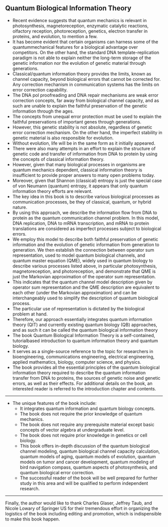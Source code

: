 ## Quantum Biological Information Theory

- Recent evidence suggests that quantum mechanics is relevant in photosynthesis, magnetoreception, enzymatic catalytic reactions, olfactory reception, photoreception, genetics, electron transfer in proteins, and evolution, to mention a few.
- It has become evident that certain organisms can harness some of the quantummechanical features for a biological advantage over competitors. On the other hand, the standard DNA template-replication paradigm is not able to explain neither the long-term storage of the genetic information nor the evolution of genetic material through generations.
- Classical/quantum information theory provides the limits, known as channel capacity, beyond biological errors that cannot be corrected for. Any correction mechanism in communication systems has the limits on error correction capability.
- The DNA pol proofreading and DNA repair mechanisms are weak error correction concepts, far away from biological channel capacity, and as such are unable to explain the faithful preservation of the genetic information through the ages.
- The concepts from unequal error protection must be used to explain the faithful preservations of important genes through generations.
- However, this genetic stability is not absolute, regardless of genetic error correction mechanism. On the other hand, the imperfect stability in genetic material is also responsible for evolution.
- Without evolution, life will be in the same form as it initially appeared.
- There were also many attempts in an effort to explain the structure of genetic code and transfer of information from DNA to protein by using the concepts of classical information theory.
- However, given that many biological processes in organisms are quantum mechanics dependent, classical information theory is insufficient to provide proper answers to many open problems today.
- Moreover, given that Shannon (classical) entropy is just the special case of von Neumann (quantum) entropy, it appears that only quantum information theory efforts are relevant.
- The key idea in this book is to describe various biological processes as communication processes, be they of classical, quantum, or hybrid nature.
- By using this approach, we describe the information flow from DNA to protein as the quantum communication channel problem. In this model, DNA replication, DNA to mRNA transcription, and mRNA to protein translations are considered as imperfect processes subject to biological errors.
- We employ this model to describe both faithful preservation of genetic information and the evolution of genetic information from generation to generation. We then establish the connection between operator sum representation, used to model quantum biological channels, and quantum master equation (QME), widely used in quantum biology to describe various processes listed above, in particular photosynthesis, magnetoreception, and photoreception, and demonstrate that QME is just the Markovian approximation of the operator sum representation.
- This indicates that the quantum channel model description given by operator sum representation and the QME description are equivalent to each other (under the Markovian approximation) and can be interchangeably used to simplify the description of quantum biological process.
- The particular use of representation is dictated by the biological problem at hand.
- Therefore, our approach essentially integrates quantum information theory (QIT) and currently existing quantum biology (QB) approaches, and as such it can be called the quantum biological information theory
- The book Quantum Biological Information Theory is a self-contained, tutorialbased introduction to quantum information theory and quantum biology.
- It serves as a single-source reference to the topic for researchers in bioengineering, communications engineering, electrical engineering, applied mathematics, biology, computer science, and physics.
- The book provides all the essential principles of the quantum biological information theory required to describe the quantum information transfer from DNA to proteins, the sources of genetic noise and genetic errors, as well as their effects. For additional details on the book, an interested reader is referred to the introduction chapter and contents.

---

- The unique features of the book include:
  - It integrates quantum information and quantum biology concepts.
  - The book does not require the prior knowledge of quantum mechanics.
  - The book does not require any prerequisite material except basic concepts of vector algebra at undergraduate level.
  - The book does not require prior knowledge in genetics or cell biology.
  - This book offers in-depth discussion of the quantum biological channel modeling, quantum biological channel capacity calculation, quantum models of aging, quantum models of evolution, quantum models on tumor and cancer development, quantum modeling of bird navigation compass, quantum aspects of photosynthesis, and quantum biological error correction.
  - The successful reader of the book will be well prepared for further study in this area and will be qualified to perform independent research.

---

Finally, the author would like to thank Charles Glaser, Jeffrey Taub, and Nicole Lowary of Springer US for their tremendous effort in organizing the logistics of the book including editing and promotion, which is indispensible to make this book happen.
